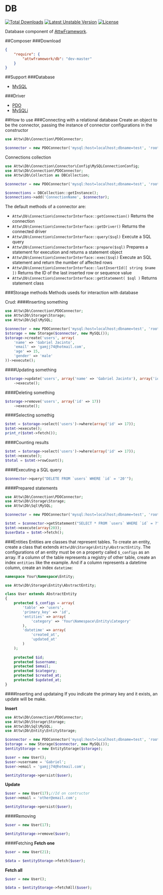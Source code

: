 DB
========
[![Total Downloads](https://poser.pugx.org/attwframework/db/downloads.png)](https://packagist.org/packages/attwframework/db) [![Latest Unstable Version](https://poser.pugx.org/attwframework/db/v/unstable.png)](https://packagist.org/packages/attwframework/db) [![License](https://poser.pugx.org/attwframework/db/license.png)](https://packagist.org/packages/attwframework/db)

Database component of [AttwFramework](https://github.com/attwframework/framework).

##Composer
###Download
```json
{
    "require": {
        "attwframework/db": "dev-master"
    }
}
```
##Support
###Database
* [MySQL](http://www.mysql.com/)

###Driver
* [PDO](http://www.php.net/manual/en/book.pdo.php)
* [MySQLi](https://php.net/manual/pt_BR/book.mysqli.php)

##How to use
###Connecting with a relational database
Create an object to be the connector, passing the instance of connector configurations in the constructor
```php
use Attw\Db\Connection\PDOConnector;

$connector = new PDOConnector('mysql:host=localhost;dbname=test', 'root', 'pass');
```
Connections collection
```php
use Attw\Db\Connection\Connector\Config\MySQLConnectionConfig;
use Attw\Db\Connection\PDOConnector;
use Attw\Db\Collection as DBCollection;

$connector = new PDOConnector('mysql:host=localhost;dbname=test', 'root', 'pass');

$connections = DBCollection::getInstance();
$connections->add('ConnectionName', $connector);
```
The default methods of a connector are:
* ```Attw\Db\Connection\ConnectorInterface::getConnection()``` Returns the connection
* ```Attw\Db\Connection\ConnectorInterface::getDriver()``` Returns the connected driver
* ```Attw\Db\Connection\ConnectorInterface::query($sql)``` Execute a SQL query
* ```Attw\Db\Connection\ConnectorInterface::prepare($sql)``` Prepares a statement for execution and returns a statement object
* ```Attw\Db\Connection\ConnectorInterface::exec($sql)``` Execute an SQL statement and return the number of affected rows
* ```Attw\Db\Connection\ConnectorInterface::lastInsertId([ string $name ])``` Returns the ID of the last inserted row or sequence value
* ```Attw\Db\Connection\ConnectorInterface::getStatement( $sql )``` Returns statement class

###Storage methods
Methods useds for interaction with database

Crud:
####Inserting something
```php
use Attw\Db\Connection\PDOConnector;
use Attw\Db\Storage\Storage;
use Attw\Db\Sql\MySQL;

$connector = new PDOConnector('mysql:host=localhost;dbname=test', 'root', 'pass');
$storage = new Storage($connector, new MySQL());
$storage->create('users', array(
    'name' => 'Gabriel Jacinto', 
    'email' => 'gamjj74@hotmail.com',
    'age' => 15,
    'gender' => 'male'
))->execute();
```
####Updating something
```php
$storage->update('users', array('name' => 'Gabriel Jacinto'), array('id' => 17))
    ->execute();
```
####Deleting something
```php
$storage->remove('users', array('id' => 17))
    ->execute();
```
####Selecting somethig
```php
$stmt = $storage->select('users')->where(array('id' => 17));
$stmt->execute();
print_r($stmt->fetch());
```
####Counting results
```php
$stmt = $storage->select('users')->where(array('id' => 17));
$stmt->execute();
$total = $stmt->rowCount();
```
####Executing a SQL query
```php
$connector->query("DELETE FROM `users` WHERE `id` = '20'");
```
####Prepared statements
```php
use Attw\Db\Connection\PDOConnector;
use Attw\Db\Storage\Storage;
use Attw\Db\Sql\MySQL;

$connector = new PDOConnector('mysql:host=localhost;dbname=test', 'root', 'pass');

$stmt = $connector->getStatement("SELECT * FROM `users` WHERE `id` = ?");
$stmt->execute(array(20));
$userData = $stmt->fetch();
```
###Entities
Entities are classes that represent tables.
To create an entity, create a class that extends ```Attw\Db\Storage\Entity\AbstractEntity```.
The configurations of an entity must be on a property called ```$_configs``` as an array.
If a column of the table represents a registry of other table, create an index ```entities``` like the example.
And if a column represents a datetime column, create an index ```datetime```:
```php
namespace Your\Namespace\Entity;

use Attw\Db\Storage\Entity\AbstractEntity;

class User extends AbstractEntity
{
    protected $_configs = array(
        'table' => 'users',
        'primary_key' => 'id',
        'entities' => array(
            'category' => 'Your\Namespace\Entity\Category'
        ),
        'datetime' => array(
            'created_at',
            'updated_at'
        )
    );
    
    protected $id;
    protected $username;
    protected $email;
    protected $category;
    protected $created_at;
    protected $updated_at;
}
```
####Inserting and updataing
If you indicate the primary key and it exists, an update will be make.

**Insert**
```php
use Attw\Db\Connection\PDOConnector;
use Attw\Db\Storage\Storage;
use Attw\Db\Sql\MySQL;
use Attw\Db\Entity\EntityStorage;

$connector = new PDOConnector('mysql:host=localhost;dbname=test', 'root', 'pass');
$storage = new Storage($connector, new MySQL());
$entityStorage = new EntityStorage($storage);

$user = new User();
$user->username = 'Gabriel';
$user->email = 'gamjj74@hotmail.com';

$entityStorage->persist($user);
```
**Update**
```php
$user = new User(17);//Id on contructor
$user->email = 'other@email.com';

$entityStorage->persist($user);
```
####Removing
```php
$user = new User(17);

$entityStorage->remove($user);
```
####Fetching
**Fetch one**
```php
$user = new User(21);

$data = $entityStorage->fetch($user);
```
**Fetch all**
```php
$user = new User();

$data = $entityStorage->fetchAll($user);
```
